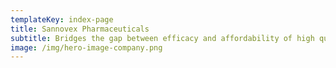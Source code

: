 ```yaml
---
templateKey: index-page
title: Sannovex Pharmaceuticals
subtitle: Bridges the gap between efficacy and affordability of high quality medicines
image: /img/hero-image-company.png
---
```

